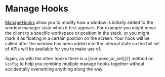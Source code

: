 # Manage Hooks

[ManageHooks][0] allow you to modify how a window is initially added to the window manager state when
it first appears. For example you might move the client to a specific workspace or position in the
stack, or you might mark it as floating in a certain position on the screen. Your hook will be called
after the window has been added into the internal state so the full set of APIs will be available for
you to make use of.

Again, as with the other hooks there is a [compose_or_set][2] method on `Config` to help you combine
multiple manage hooks together without accidentally overwriting anything along the way.


  [0]: https://sminez.github.io/penrose/rustdoc/penrose/core/hooks/trait.ManageHook.html
  [1]: https://sminez.github.io/penrose/rustdoc/penrose/core/struct.Config.html#method.compose_or_set_manage_hook
  

